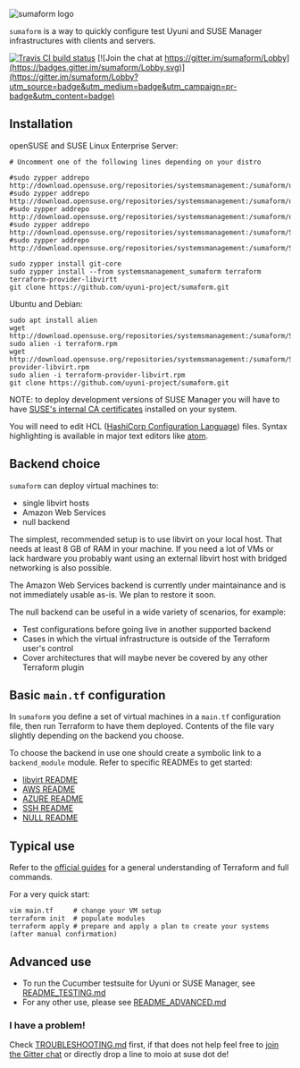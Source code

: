 ![sumaform logo](help/sumaform-logo-color.svg)

`sumaform` is a way to quickly configure test Uyuni and SUSE Manager infrastructures with clients and servers.

[![Travis CI build status](https://travis-ci.org/uyuni-project/sumaform.svg?branch=master)](https://travis-ci.org/uyuni-project/sumaform)
[![Join the chat at https://gitter.im/sumaform/Lobby](https://badges.gitter.im/sumaform/Lobby.svg)](https://gitter.im/sumaform/Lobby?utm_source=badge&utm_medium=badge&utm_campaign=pr-badge&utm_content=badge)


## Installation

openSUSE and SUSE Linux Enterprise Server:
```
# Uncomment one of the following lines depending on your distro

#sudo zypper addrepo http://download.opensuse.org/repositories/systemsmanagement:/sumaform/openSUSE_Tumbleweed/systemsmanagement:sumaform.repo
#sudo zypper addrepo http://download.opensuse.org/repositories/systemsmanagement:/sumaform/openSUSE_Leap_15.2/systemsmanagement:sumaform.repo
#sudo zypper addrepo http://download.opensuse.org/repositories/systemsmanagement:/sumaform/openSUSE_Leap_15.3/systemsmanagement:sumaform.repo
#sudo zypper addrepo http://download.opensuse.org/repositories/systemsmanagement:/sumaform/SLE_12_SP5/systemsmanagement:sumaform.repo
#sudo zypper addrepo http://download.opensuse.org/repositories/systemsmanagement:/sumaform/SLE_15_SP3/systemsmanagement:sumaform.repo

sudo zypper install git-core
sudo zypper install --from systemsmanagement_sumaform terraform terraform-provider-libvirtt
git clone https://github.com/uyuni-project/sumaform.git
```

Ubuntu and Debian:
```
sudo apt install alien
wget http://download.opensuse.org/repositories/systemsmanagement:/sumaform/SLE_15_SP1/x86_64/terraform.rpm
sudo alien -i terraform.rpm
wget http://download.opensuse.org/repositories/systemsmanagement:/sumaform/SLE_15_SP1/x86_64/terraform-provider-libvirt.rpm
sudo alien -i terraform-provider-libvirt.rpm
git clone https://github.com/uyuni-project/sumaform.git
```

NOTE: to deploy development versions of SUSE Manager you will have to have [SUSE's internal CA certificates](http://ca.suse.de/) installed on your system.

You will need to edit HCL ([HashiCorp Configuration Language](https://github.com/hashicorp/hcl)) files. Syntax highlighting is available in major text editors like [atom](https://atom.io/packages/language-hcl).

## Backend choice

`sumaform` can deploy virtual machines to:
 - single libvirt hosts
 - Amazon Web Services
 - null backend

The simplest, recommended setup is to use libvirt on your local host. That needs at least 8 GB of RAM in your machine.
If you need a lot of VMs or lack hardware you probably want using an external libvirt host with bridged networking is also possible.

The Amazon Web Services backend is currently under maintainance and is not immediately usable as-is. We plan to restore it soon.

The null backend can be useful in a wide variety of scenarios, for example:
 - Test configurations before going live in another supported backend
 - Cases in which the virtual infrastructure is outside of the Terraform user's control
 - Cover architectures that will maybe never be covered by any other Terraform plugin

## Basic `main.tf` configuration

In `sumaform` you define a set of virtual machines in a `main.tf` configuration file, then run Terraform to have them deployed. Contents of the file vary slightly depending on the backend you choose.

To choose the backend in use one should create a symbolic link to a `backend_module` module. Refer to specific READMEs to get started:
 * [libvirt README](backend_modules/libvirt/README.md)
 * [AWS README](backend_modules/aws/README.md)
 * [AZURE README](backend_modules/azure/README.md)
 * [SSH README](backend_modules/ssh/README.md)
 * [NULL README](backend_modules/null/README.md)

## Typical use

Refer to the [official guides](https://www.terraform.io/docs/index.html) for a general understanding of Terraform and full commands.

For a very quick start:
```
vim main.tf     # change your VM setup
terraform init  # populate modules
terraform apply # prepare and apply a plan to create your systems (after manual confirmation)
```

## Advanced use

 - To run the Cucumber testsuite for Uyuni or SUSE Manager, see [README_TESTING.md](README_TESTING.md)
 - For any other use, please see [README_ADVANCED.md](README_ADVANCED.md)

### I have a problem!

Check [TROUBLESHOOTING.md](TROUBLESHOOTING.md) first, if that does not help feel free to [join the Gitter chat](https://gitter.im/sumaform/Lobby) or directly drop a line to moio at suse dot de!

